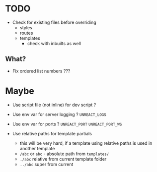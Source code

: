 # TODO

-   Check for existing files before overriding
    -   styles
    -   routes
    -   templates
        -   check with inbuilts as well

## What?

-   Fix ordered list numbers ???

# Maybe

-   Use script file (not inline) for dev script ?

-   Use env var for server logging ? `UNREACT_LOGS`
-   Use env var for ports ? `UNREACT_PORT` `UNREACT_PORT_WS`

-   Use relative paths for template partials
    -   this will be very hard, if a template using relative paths is used in another template
    -   `/abc` or `abc` - absolute path from `templates/`
    -   `./abc` relative from current template folder
    -   `../abc` super from current
